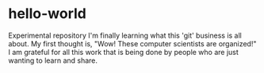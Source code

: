 # hello-world
Experimental repository
I'm finally learning what this 'git' business is all about. 
My first thought is, "Wow! These computer scientists are organized!"
I am grateful for all this work that is being done by people who are just wanting to learn and share. 

